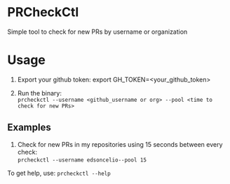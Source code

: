 # PRCheckCtl
Simple tool to check for new PRs by username or organization

# Usage

1. Export your github token: export GH_TOKEN=<your_github_token>

2. Run the binary:   
`prcheckctl --username <github_username or org> --pool <time to check for new PRs>`

## Examples

1. Check for new PRs in my repositories using 15 seconds between every check:   
`prcheckctl --username edsoncelio--pool 15`

To get help, use:
`prcheckctl --help`

